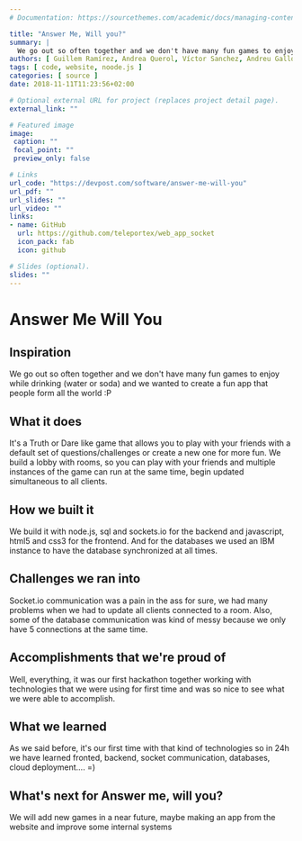 ```yaml
---
# Documentation: https://sourcethemes.com/academic/docs/managing-content/

title: "Answer Me, Will you?"
summary: |
  We go out so often together and we don't have many fun games to enjoy while drinking, so this is it! 
authors: [ Guillem Ramírez, Andrea Querol, Víctor Sanchez, Andreu Gallofre ]
tags: [ code, website, noode.js ]
categories: [ source ]
date: 2018-11-11T11:23:56+02:00

# Optional external URL for project (replaces project detail page).
external_link: ""

# Featured image
image:
 caption: ""
 focal_point: ""
 preview_only: false

# Links
url_code: "https://devpost.com/software/answer-me-will-you"
url_pdf: ""
url_slides: ""
url_video: ""
links:
- name: GitHub
  url: https://github.com/teleportex/web_app_socket
  icon_pack: fab
  icon: github

# Slides (optional).
slides: ""
---
```


# Answer Me Will You

## Inspiration

We go out so often together and we don't have many fun games to enjoy while drinking (water or soda) and we wanted to create a fun app that people form all the world :P

## What it does

It's a Truth or Dare like game that allows you to play with your friends with a default set of questions/challenges or create a new one for more fun. We build a lobby with rooms, so you can play with your friends and multiple instances of the game can run at the same time, begin updated simultaneous to all clients.

## How we built it 

We build it with node.js, sql and sockets.io for the backend and javascript, html5 and css3 for the frontend. And for the databases we used an IBM instance to have the database synchronized at all times.

## Challenges we ran into

Socket.io communication was a pain in the ass for sure, we had many problems when we had to update all clients connected to a room. Also, some of the database communication was kind of messy because we only have 5 connections at the same time.

## Accomplishments that we're proud of

Well, everything, it was our first hackathon together working with technologies that we were using for first time and was so nice to see what we were able to accomplish.

## What we learned

As we said before, it's our first time with that kind of technologies so in 24h we have learned fronted, backend, socket communication, databases, cloud deployment.... =)

## What's next for Answer me, will you?

We will add new games in a near future, maybe making an app from the website and improve some internal systems
